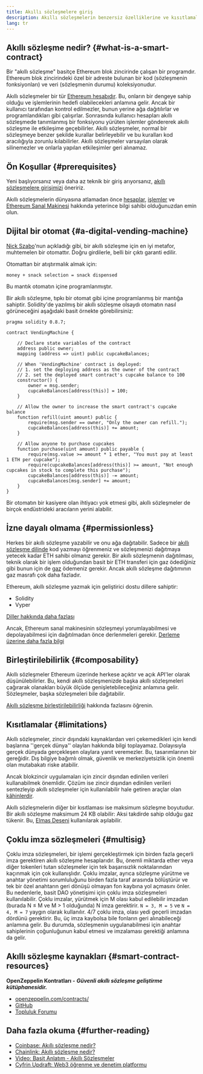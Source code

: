 ```yaml
---
title: Akıllı sözleşmelere giriş
description: Akıllı sözleşmelerin benzersiz özelliklerine ve kısıtlamalarına odaklanan genel bir bakış.
lang: tr
---
```


## Akıllı sözleşme nedir? {#what-is-a-smart-contract}

Bir "akıllı sözleşme" basitçe Ethereum blok zincirinde çalışan bir programdır. Ethereum blok zincirindeki özel bir adreste bulunan bir kod (sözleşmenin fonksiyonları) ve veri (sözleşmenin durumu) koleksiyonudur.

Akıllı sözleşmeler bir tür [Ethereum hesabıdır](/developers/docs/accounts/). Bu, onların bir dengeye sahip olduğu ve işlemlerinin hedefi olabilecekleri anlamına gelir. Ancak bir kullanıcı tarafından kontrol edilmezler, bunun yerine ağa dağıtılırlar ve programlandıkları gibi çalışırlar. Sonrasında kullanıcı hesapları akıllı sözleşmede tanımlanmış bir fonksiyonu yürüten işlemler göndererek akıllı sözleşme ile etkileşime geçebilirler. Akıllı sözleşmeler, normal bir sözleşmeye benzer şekilde kurallar belirleyebilir ve bu kuralları kod aracılığıyla zorunlu kılabilirler. Akıllı sözleşmeler varsayılan olarak silinemezler ve onlarla yapılan etkileşimler geri alınamaz.

## Ön Koşullar {#prerequisites}

Yeni başlıyorsanız veya daha az teknik bir giriş arıyorsanız, [akıllı sözleşmelere girişimizi](/smart-contracts/) öneririz.

Akıllı sözleşmelerin dünyasına atlamadan önce [hesaplar](/developers/docs/accounts/), [işlemler](/developers/docs/transactions/) ve [Ethereum Sanal Makinesi](/developers/docs/evm/) hakkında yeterince bilgi sahibi olduğunuzdan emin olun.

## Dijital bir otomat {#a-digital-vending-machine}

[Nick Szabo](https://unenumerated.blogspot.com/)'nun açıkladığı gibi, bir akıllı sözleşme için en iyi metafor, muhtemelen bir otomattır. Doğru girdilerle, belli bir çıktı garanti edilir.

Otomattan bir atıştırmalık almak için:

```
money + snack selection = snack dispensed
```

Bu mantık otomatın içine programlanmıştır.

Bir akıllı sözleşme, tıpkı bir otomat gibi içine programlanmış bir mantığa sahiptir. Solidity'de yazılmış bir akıllı sözleşme olsaydı otomatın nasıl görüneceğini aşağıdaki basit örnekte görebilirsiniz:

```solidity
pragma solidity 0.8.7;

contract VendingMachine {

    // Declare state variables of the contract
    address public owner;
    mapping (address => uint) public cupcakeBalances;

    // When 'VendingMachine' contract is deployed:
    // 1. set the deploying address as the owner of the contract
    // 2. set the deployed smart contract's cupcake balance to 100
    constructor() {
        owner = msg.sender;
        cupcakeBalances[address(this)] = 100;
    }

    // Allow the owner to increase the smart contract's cupcake balance
    function refill(uint amount) public {
        require(msg.sender == owner, "Only the owner can refill.");
        cupcakeBalances[address(this)] += amount;
    }

    // Allow anyone to purchase cupcakes
    function purchase(uint amount) public payable {
        require(msg.value >= amount * 1 ether, "You must pay at least 1 ETH per cupcake");
        require(cupcakeBalances[address(this)] >= amount, "Not enough cupcakes in stock to complete this purchase");
        cupcakeBalances[address(this)] -= amount;
        cupcakeBalances[msg.sender] += amount;
    }
}
```

Bir otomatın bir kasiyere olan ihtiyacı yok etmesi gibi, akıllı sözleşmeler de birçok endüstrideki aracıların yerini alabilir.

## İzne dayalı olmama {#permissionless}

Herkes bir akıllı sözleşme yazabilir ve onu ağa dağıtabilir. Sadece bir [akıllı sözleşme dilinde](/developers/docs/smart-contracts/languages/) kod yazmayı öğrenmeniz ve sözleşmenizi dağıtmaya yetecek kadar ETH sahibi olmanız gerekir. Bir akıllı sözleşmenin dağıtılması, teknik olarak bir işlem olduğundan basit bir ETH transferi için gaz ödediğiniz gibi bunun için de [gaz](/developers/docs/gas/) ödemeniz gerekir. Ancak akıllı sözleşme dağıtımının gaz masrafı çok daha fazladır.

Ethereum, akıllı sözleşme yazmak için geliştirici dostu dillere sahiptir:

- Solidity
- Vyper

[Diller hakkında daha fazlası](/developers/docs/smart-contracts/languages/)

Ancak, Ethereum sanal makinesinin sözleşmeyi yorumlayabilmesi ve depolayabilmesi için dağıtılmadan önce derlenmeleri gerekir. [Derleme üzerine daha fazla bilgi](/developers/docs/smart-contracts/compiling/)

## Birleştirilebilirlik {#composability}

Akıllı sözleşmeler Ethereum üzerinde herkese açıktır ve açık API'ler olarak düşünülebilirler. Bu, kendi akıllı sözleşmenizde başka akıllı sözleşmeleri çağırarak olanakları büyük ölçüde genişletebileceğiniz anlamına gelir. Sözleşmeler, başka sözleşmeleri bile dağıtabilir.

[Akıllı sözleşme birleştirilebilirliği](/developers/docs/smart-contracts/composability/) hakkında fazlasını öğrenin.

## Kısıtlamalar {#limitations}

Akıllı sözleşmeler, zincir dışındaki kaynaklardan veri çekemedikleri için kendi başlarına ''gerçek dünya'' olayları hakkında bilgi toplayamaz. Dolayısıyla gerçek dünyada gerçekleşen olaylara yanıt veremezler. Bu, tasarımlarının bir gereğidir. Dış bilgiye bağımlı olmak, güvenlik ve merkeziyetsizlik için önemli olan mutabakatı riske atabilir.

Ancak blokzincir uygulamaları için zincir dışından edinilen verileri kullanabilmek önemlidir. Çözüm ise zincir dışından edinilen verileri sentezleyip akıllı sözleşmeler için kullanılabilir hale getiren araçlar olan [kâhinlerdir](/developers/docs/oracles/).

Akıllı sözleşmelerin diğer bir kısıtlaması ise maksimum sözleşme boyutudur. Bir akıllı sözleşme maksimum 24 KB olabilir: Aksi takdirde sahip olduğu gaz tükenir. Bu, [Elmas Deseni](https://eips.ethereum.org/EIPS/eip-2535) kullanılarak aşılabilir.

## Çoklu imza sözleşmeleri {#multisig}

Çoklu imza sözleşmeleri, bir işlemi gerçekleştirmek için birden fazla geçerli imza gerektiren akıllı sözleşme hesaplarıdır. Bu, önemli miktarda ether veya diğer tokenleri tutan sözleşmeler için tek başarısızlık noktalarından kaçınmak için çok kullanışlıdır. Çoklu imzalar, ayrıca sözleşme yürütme ve anahtar yönetimi sorumluluğunu birden fazla taraf arasında bölüştürür ve tek bir özel anahtarın geri dönüşü olmayan fon kaybına yol açmasını önler. Bu nedenlerle, basit DAO yönetişimi için çoklu imza sözleşmeleri kullanılabilir. Çoklu imzalar, yürütmek için M olası kabul edilebilir imzadan (burada N ≤ M ve M > 1 olduğunda) N imza gerektirir. `N = 3, M = 5` ve `N = 4, M = 7` yaygın olarak kullanılır. 4/7 çoklu imza, olası yedi geçerli imzadan dördünü gerektirir. Bu, üç imza kaybolsa bile fonların geri alınabileceği anlamına gelir. Bu durumda, sözleşmenin uygulanabilmesi için anahtar sahiplerinin çoğunluğunun kabul etmesi ve imzalaması gerektiği anlamına da gelir.

## Akıllı sözleşme kaynakları {#smart-contract-resources}

**OpenZeppelin Kontratları -** **_Güvenli akıllı sözleşme geliştirme kütüphanesidir._**

- [openzeppelin.com/contracts/](https://openzeppelin.com/contracts/)
- [GitHub](https://github.com/OpenZeppelin/openzeppelin-contracts)
- [Topluluk Forumu](https://forum.openzeppelin.com/c/general/16)

## Daha fazla okuma {#further-reading}

- [Coinbase: Akıllı sözleşme nedir?](https://www.coinbase.com/learn/crypto-basics/what-is-a-smart-contract)
- [Chainlink: Akıllı sözleşme nedir?](https://chain.link/education/smart-contracts)
- [Video: Basit Anlatım - Akıllı Sözleşmeler](https://youtu.be/ZE2HxTmxfrI)
- [Cyfrin Updraft: Web3 öğrenme ve denetim platformu](https://updraft.cyfrin.io)
